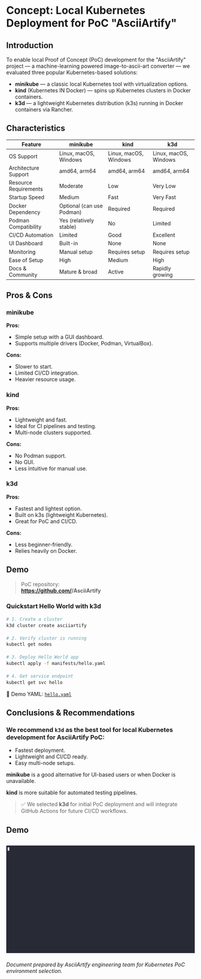 # Concept: Local Kubernetes Deployment for PoC "AsciiArtify"

## Introduction

To enable local Proof of Concept (PoC) development for the "AsciiArtify" project — a machine-learning powered image-to-ascii-art converter — we evaluated three popular Kubernetes-based solutions:

- **minikube** — a classic local Kubernetes tool with virtualization options.
- **kind** (Kubernetes IN Docker) — spins up Kubernetes clusters in Docker containers.
- **k3d** — a lightweight Kubernetes distribution (k3s) running in Docker containers via Rancher.

## Characteristics

| Feature                        | minikube                     | kind                          | k3d                             |
|-------------------------------|------------------------------|-------------------------------|----------------------------------|
| OS Support                    | Linux, macOS, Windows        | Linux, macOS, Windows         | Linux, macOS, Windows            |
| Architecture Support          | amd64, arm64                 | amd64, arm64                  | amd64, arm64                     |
| Resource Requirements         | Moderate                     | Low                           | Very Low                         |
| Startup Speed                 | Medium                       | Fast                          | Very Fast                        |
| Docker Dependency             | Optional (can use Podman)    | Required                      | Required                         |
| Podman Compatibility          | Yes (relatively stable)      | No                            | Limited                          |
| CI/CD Automation              | Limited                      | Good                          | Excellent                        |
| UI Dashboard                  | Built-in                     | None                          | None                             |
| Monitoring                    | Manual setup                 | Requires setup                | Requires setup                   |
| Ease of Setup                 | High                         | Medium                        | High                             |
| Docs & Community              | Mature & broad               | Active                        | Rapidly growing                  |

## Pros & Cons

### **minikube**
**Pros:**
- Simple setup with a GUI dashboard.
- Supports multiple drivers (Docker, Podman, VirtualBox).

**Cons:**
- Slower to start.
- Limited CI/CD integration.
- Heavier resource usage.

### **kind**
**Pros:**
- Lightweight and fast.
- Ideal for CI pipelines and testing.
- Multi-node clusters supported.

**Cons:**
- No Podman support.
- No GUI.
- Less intuitive for manual use.

### **k3d**
**Pros:**
- Fastest and lightest option.
- Built on k3s (lightweight Kubernetes).
- Great for PoC and CI/CD.

**Cons:**
- Less beginner-friendly.
- Relies heavily on Docker.

## Demo

> PoC repository:  
> **https://github.com/<username>/AsciiArtify**

### Quickstart Hello World with k3d

```bash
# 1. Create a cluster
k3d cluster create asciiartify

# 2. Verify cluster is running
kubectl get nodes

# 3. Deploy Hello World app
kubectl apply -f manifests/hello.yaml

# 4. Get service endpoint
kubectl get svc hello
```

📝 Demo YAML: [`hello.yaml`](https://github.com/vcorneroff/AsciiArtify/blob/main/hello.yaml)

## Conclusions & Recommendations

### We recommend **`k3d`** as the best tool for local Kubernetes development for AsciiArtify PoC:

- Fastest deployment.
- Lightweight and CI/CD ready.
- Easy multi-node setups.

**minikube** is a good alternative for UI-based users or when Docker is unavailable.

**kind** is more suitable for automated testing pipelines.

> ✅ We selected **k3d** for initial PoC deployment and will integrate GitHub Actions for future CI/CD workflows.

## Demo
![K3d Demo](./demo.gif)
---

*Document prepared by AsciiArtify engineering team for Kubernetes PoC environment selection.*
